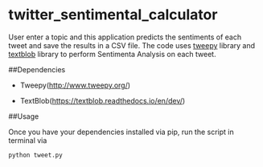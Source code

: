 # twitter_sentimental_calculator

User enter a topic and this application predicts the sentiments of each tweet and save the results in a CSV file. The code uses [tweepy](http://docs.tweepy.org/en/v3.5.0/)
library and [textblob](https://textblob.readthedocs.io/en/dev/) library to perform Sentimenta Analysis on each tweet.

##Dependencies

- Tweepy(http://www.tweepy.org/)

- TextBlob(https://textblob.readthedocs.io/en/dev/)

##Usage

Once you have your dependencies installed via pip, run the script in terminal via
```
python tweet.py
```


